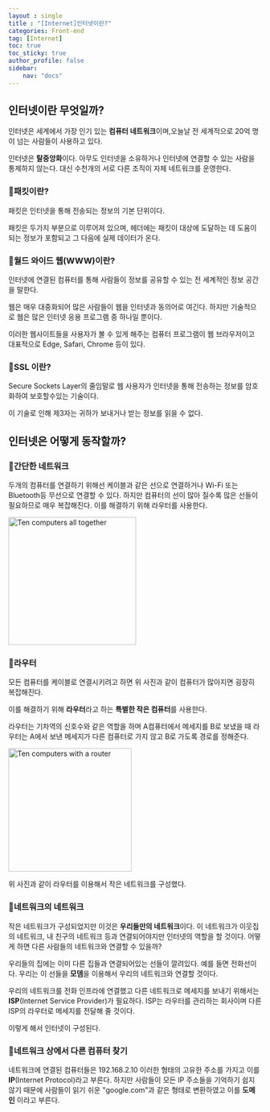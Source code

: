 ```yaml
---
layout : single
title : "[Internet]인터넷이란?"
categories: Front-end
tag: [Internet] 
toc: true
toc_sticky: true
author_profile: false
sidebar:
    nav: "docs"
---
```


## 인터넷이란 무엇일까?

인터넷은 세계에서 가장 인기 있는 **컴퓨터 네트워크**이며,오늘날 전 세계적으로 20억 명이 넘는 사람들이 사용하고 있다.

인터넷은 **탈중앙화**이다. 아무도 인터넷을 소유하거나 인터넷에 연결할 수 있는 사람을 통제하지 않는다. 대신 수천개의 서로 다른 조직이 자체 네트워크를 운영한다. 

### :pushpin:패킷이란?

패킷은 인터넷을 통해 전송되는 정보의 기본 단위이다. 

패킷은 두가지 부분으로 이루어져 있으며, 헤더에는 패킷이 대상에 도달하는 데 도움이 되는 정보가 포함되고 그 다음에 실제 데이터가 온다. 

### :pushpin:월드 와이드 웹(WWW)이란?

인터넷에 연결된 컴퓨터를 통해 사람들이 정보를 공유할 수 있는 전 세계적인 정보 공간을 말한다.

웹은 매우 대중화되어 많은 사람들이 웹을 인터넷과 동의어로 여긴다. 하지만 기술적으로 웹은 많은 인터넷 응용 프로그램 중 하나일 뿐이다. 

이러한 웹사이트들을 사용자가 볼 수 있게 해주는 컴퓨터 프로그램이 웹 브라우저이고 대표적으로 Edge, Safari, Chrome 등이 있다.

### :pushpin:SSL 이란?

Secure Sockets Layer의 줄임말로 웹 사용자가 인터넷을 통해 전송하는 정보를 암호화하여 보호할수있는 기술이다. 

이 기술로 인해 제3자는 귀하가 보내거나 받는 정보를 읽을 수 없다.  

## 인터넷은 어떻게 동작할까?

### :pushpin:간단한 네트워크

두개의 컴퓨터를 연결하기 위해선 케이블과 같은 선으로 연결하거나 Wi-Fi 또는 Bluetooth등 무선으로 연결할 수 있다. 하지만 컴퓨터의 선이 많아 질수록 많은 선들이 필요하므로 매우 복잡해진다. 이를 해결하기 위해 라우터를 사용한다. 

<img title="" src="https://developer.mozilla.org/en-US/docs/Learn/Common_questions/How_does_the_Internet_work/internet-schema-2.png" alt="Ten computers all together" width="254" data-align="center">

### :pushpin:라우터

모든 컴퓨터를 케이블로 연결시키려고 하면 위 사진과 같이 컴퓨터가 많아지면 굉장히 복잡해진다.

이를 해결하기 위해 **라우터**라고 하는 **특별한 작은 컴퓨터**를 사용한다.

라우터는 기차역의 신호수와 같은 역할을 하며 A컴퓨터에서 메세지를 B로 보냈을 때 라우터는 A에서 보낸 메세지가 다른 컴퓨터로 가지 않고 B로 가도록 경로를 정해준다. 

<img title="" src="https://developer.mozilla.org/en-US/docs/Learn/Common_questions/How_does_the_Internet_work/internet-schema-3.png" alt="Ten computers with a router" data-align="center" width="245">

위 사진과 같이 라우터를 이용해서 작은 네트워크를 구성했다. 

### :pushpin:네트워크의 네트워크

작은 네트워크가 구성되었지만 이것은 **우리들만의 네트워크**이다. 이 네트워크가 이웃집의 네트워크, 내 친구의 네트워크 등과 연결되어야지만 인터넷의 역할을 할 것이다. 어떻게 하면 다른 사람들의 네트워크와 연결할 수 있을까?

우리들의 집에는 이미 다른 집들과 연결되어있는 선들이 깔려있다. 예를 들면 전화선이다. 우리는 이 선들을 **모뎀**을 이용해서 우리의 네트워크와 연결할 것이다. 

우리의 네트워크를 전화 인프라에 연결했고 다른 네트워크로 메세지를 보내기 위해서는 **ISP**(Internet Service Provider)가 필요하다. ISP는 라우터를 관리하는 회사이며 다른 ISP의 라우터로 메세지를 전달해 줄 것이다. 

이렇게 해서 인터넷이 구성된다. 

### :pushpin:네트워크 상에서 다른 컴퓨터 찾기

네트워크에 연결된 컴퓨터들은 192.168.2.10 이러한 형태의 고유한 주소를 가지고 이를 **IP**(Internet Protocol)라고 부른다. 하지만 사람들이 모든 IP 주소들을 기억하기 쉽지 않기 때문에 사람들이 읽기 쉬운 "google.com"과 같은 형태로 변환하였고 이를 **도메인** 이라고 부른다.
